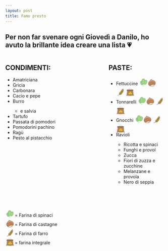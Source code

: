 ```yaml
---
layout: post
title: Famo presto 
---
```




<style>
#wrapper {
  display: flex;
}

#left {
  flex: 0 0 65%;
}

#right {
  flex: 1;
}
.icon {
    width: 26px;
    height: 26px;
    position: relative;
  /* Adjust these values accordingly */
    top: 5px;
    left: 2px;
}
</style>

<h2>Per non far svenare ogni Giovedì a Danilo, ho avuto la brillante idea creare una lista 💗</h2>   

<div id="wrapper">
    <div id="left">
         <h2>CONDIMENTI:</h2>
    <ul>
        <li>Amatriciana</li>
        <li>Gricia </li>
        <li>Carbonara</li>
        <li>Cacio e pepe</li>
        <li>Burro</li>
        <ul>
            <li>e salvia</li>
        </ul>
        <li>Tartufo</li>
        <li>Passata di pomodori</li>
        <li>Pomodorini pachino</li>
        <li>Ragù</li>
        <li>Pesto al pistacchio</li>
    </ul>
    </div>
    <div id="right">
        <h2>PASTE:</h2>
        <ul>
        <li>Fettuccine <img class="icon" src="../images/spinach.svg" ><img class="icon" src="../images/castagna.svg" > <img class="icon" src="../images/grano.png" > <img class="icon" src="../images/flour.svg" >  </li>
        <li>Tonnarelli  <img class="icon" src="../images/spinach.svg" ><img class="icon" src="../images/castagna.svg" > <img class="icon" src="../images/grano.png" > <img class="icon" src="../images/flour.svg" ></li>
        <li>Gnocchi  <img class="icon" src="../images/spinach.svg" ><img class="icon" src="../images/castagna.svg" > <img class="icon" src="../images/grano.png" > <img class="icon" src="../images/flour.svg" > </li>
        <li>Ravioli</li>
        <ul>
            <li>Ricotta e spinaci</li>
            <li>Funghi e provol</li>
            <li>Zucca</li>
            <li>Fiori di zuzza e zucchine</li>
            <li>Melanzane e provola</li>
            <li>Nero di seppia</li>
        </ul>
    </ul>
    </div>
</div>

<br/> <br/>

 <img class="icon" src="../images/spinach.svg" > = Farina di spinaci <br/> 
 <img class="icon" src="../images/castagna.svg" > = Farina di castagne <br/> 
  <img class="icon" src="../images/grano.png" > = Farina di farro  <br/> 
   <img class="icon" src="../images/flour.svg" > = farina integrale <br/>


